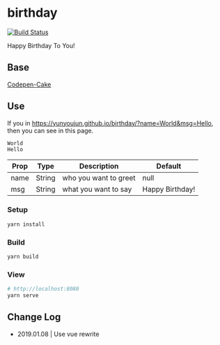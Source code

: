 # birthday

[![Build Status](https://travis-ci.org/YunYouJun/birthday.svg?branch=master)](https://travis-ci.org/YunYouJun/birthday)

Happy Birthday To You!

## Base

[Codepen-Cake](https://codepen.io/fixcl/pen/nKFDr)

## Use

If you in <https://yunyoujun.github.io/birthday/?name=World&msg=Hello>,
then you can see in this page.

```word
World
Hello
```

| Prop | Type   | Description | Default
| ---  | ---    | ---         | ---
| name | String | who you want to greet | null
| msg  | String | what you want to say | Happy Birthday!

### Setup

```sh
yarn install
```

### Build

```sh
yarn build
```

### View

```sh
# http://localhost:8080
yarn serve
```

## Change Log

- 2019.01.08 | Use vue rewrite
